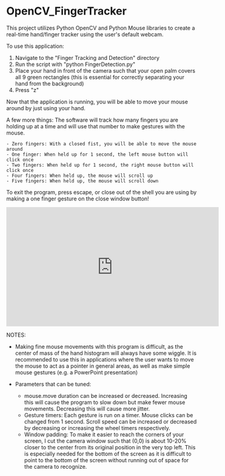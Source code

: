 # OpenCV_FingerTracker

This project utilizes Python OpenCV and Python Mouse libraries to create a real-time hand/finger tracker using the user's default webcam.

To use this application:
  1. Navigate to the "Finger Tracking and Detection" directory
  2. Run the script with "python FingerDetection.py"
  3. Place your hand in front of the camera such that your open palm covers all 9 green rectangles (this is essential for correctly separating your hand from the background)
  4. Press "z"
  
 Now that the application is running, you will be able to move your mouse around by just using your hand.
 
 A few more things:
  The software will track how many fingers you are holding up at a time and will use that number to make gestures with the mouse.
  
    - Zero fingers: With a closed fist, you will be able to move the mouse around
    - One finger: When held up for 1 second, the left mouse button will click once
    - Two fingers: When held up for 1 second, the right mouse button will click once
    - Four fingers: When held up, the mouse will scroll up
    - Five fingers: When held up, the mouse will scroll down
    
 To exit the program, press escape, or close out of the shell you are using by making a one finger gesture on the close window button!

 <p align="center">
 <iframe width="560" height="315" src="https://www.youtube.com/embed/HXIvjrr82yw" title="YouTube video player" frameborder="0" allow="accelerometer; autoplay; clipboard-write; encrypted-media; gyroscope; picture-in-picture" allowfullscreen></iframe>
 </p>

 NOTES:
  - Making fine mouse movements with this program is difficult, as the center of mass of the hand histogram will always have some wiggle. It is recommended to use this in applications where the user wants to move the mouse to act as a pointer in general areas, as well as make simple mouse gestures (e.g. a PowerPoint presentation)
  - Parameters that can be tuned:
    
    - mouse.move duration can be increased or decreased. Increasing this will cause the program to slow down but make fewer mouse movements. Decreasing this will cause more jitter.
    - Gesture timers: Each gesture is run on a timer. Mouse clicks can be changed from 1 second. Scroll speed can be increased or decreased by decreasing or increasing the wheel timers respectively.
    - Window padding: To make it easier to reach the corners of your screen, I cut the camera window such that (0,0) is about 10-20% closer to the center from its original position in the very top left. This is especially needed for the bottom of the screen as it is difficult to point to the bottom of the screen without running out of space for the camera to recognize.
